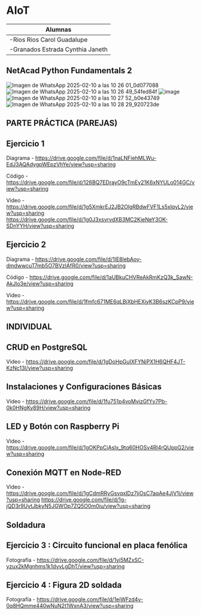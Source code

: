 # AIoT
|Alumnas|
|--|
|-Rios Rios Carol Guadalupe |
|-Granados Estrada Cynthia Janeth|
## NetAcad Python Fundamentals 2
![Imagen de WhatsApp 2025-02-10 a las 10 26 01_0d077088](https://github.com/user-attachments/assets/32d71060-8593-43fb-9589-e07bcd4f199e)
![Imagen de WhatsApp 2025-02-10 a las 10 26 49_54fed84f](https://github.com/user-attachments/assets/7cbf0830-aca0-402b-bc44-94f6510dc5a6)
![image](https://github.com/user-attachments/assets/8b0f0ae5-69ed-4764-bdc8-bff2e17d2036)
![Imagen de WhatsApp 2025-02-10 a las 10 27 52_b0e43749](https://github.com/user-attachments/assets/c9658387-c029-46dc-819c-fad2f98d1dec)
![Imagen de WhatsApp 2025-02-10 a las 10 28 29_920723de](https://github.com/user-attachments/assets/39cc6021-d502-49b9-9db3-eff199e04b64)

## PARTE PRÁCTICA (PAREJAS)
## Ejercicio 1
Diagrama - https://drive.google.com/file/d/1naLNFiehMLWu-EdJ3AQAdygpWEpzVhYe/view?usp=sharing

Código  -https://drive.google.com/file/d/126BQ7EDrayO9cTmEy21K6xNYULo014GC/view?usp=sharing

Video - https://drive.google.com/file/d/1g5XmkrEJ2JB2OlgRBdwFVF1Ls5xlqyL2/view?usp=sharing
https://drive.google.com/file/d/1g0J3xsvrvdXB3MC2KieNeY3OK-SDnYYH/view?usp=sharing


## Ejercicio 2
Diagrama - https://drive.google.com/file/d/1IE8lebAoy-dmdwwcuT7mb5O7BVzIAfR0/view?usp=sharing

Código -  https://drive.google.com/file/d/1aUBkuCHVReAkRmKzQ3k_SawN-AkJlo3e/view?usp=sharing

Video - https://drive.google.com/file/d/1fmfc671ME6qLBjXbHEXiyK3B6szKCpP9/view?usp=sharing


## INDIVIDUAL
## CRUD en PostgreSQL
Video - https://drive.google.com/file/d/1gDoHpGuIXFYNiPX1H6QHF4JT-KzNc13l/view?usp=sharing
## Instalaciones y Configuraciones Básicas
Video - https://drive.google.com/file/d/1fu751p4voMyizGfYy7Pb-0k0HNgKy89H/view?usp=sharing
## LED y Botón con Raspberry Pi
Video - https://drive.google.com/file/d/1gOKPpCjAsIx_9tq60HOSv4Rl4rQUppG2/view?usp=sharing
## Conexión MQTT en Node-RED
Video - https://drive.google.com/file/d/1gCdmRRyGsvqxIDz7jiOsC7aqAe4JjV1j/view?usp=sharing
https://drive.google.com/file/d/1g-jQD3r9UytJbkyN5JGWOp7ZQ5O0m0iu/view?usp=sharing


## Soldadura
## Ejercicio 3 : Circuito funcional en placa fenólica
Fotografía - https://drive.google.com/file/d/1yi5MZxSC-yzux2kMgnhms1k1dvvLgDhT/view?usp=sharing
## Ejercicio 4 : Figura 2D soldada
Fotografía - https://drive.google.com/file/d/1eiWFzd4v-0q8HQmme440wNuN2t1WxnA3/view?usp=sharing
















